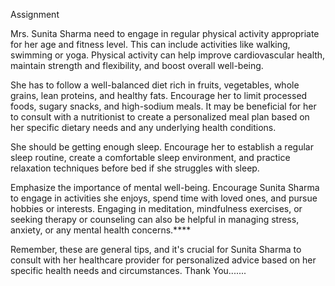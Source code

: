 Assignment 

Mrs. Sunita Sharma need to engage in regular physical activity appropriate for her age and fitness level. This can include activities like walking, swimming or yoga. Physical activity can help improve cardiovascular health, maintain strength and flexibility, and boost overall well-being.

She has to follow a well-balanced diet rich in fruits, vegetables, whole grains, lean proteins, and healthy fats. Encourage her to limit processed foods, sugary snacks, and high-sodium meals. It may be beneficial for her to consult with a nutritionist to create a personalized meal plan based on her specific dietary needs and any underlying health conditions.

She should be getting enough sleep. Encourage her to establish a regular sleep routine, create a comfortable sleep environment, and practice relaxation techniques before bed if she struggles with sleep.

Emphasize the importance of mental well-being. Encourage Sunita Sharma to engage in activities she enjoys, spend time with loved ones, and pursue hobbies or interests. Engaging in meditation, mindfulness exercises, or seeking therapy or counseling can also be helpful in managing stress, anxiety, or any mental health concerns.****

Remember, these are general tips, and it's crucial for Sunita Sharma to consult with her healthcare provider for personalized advice based on her specific health needs and circumstances. Thank You.......
